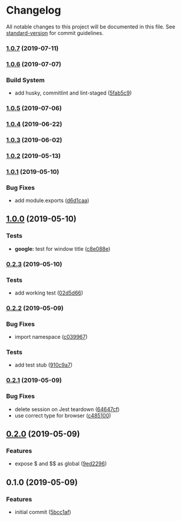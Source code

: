 # Changelog

All notable changes to this project will be documented in this file. See [standard-version](https://github.com/conventional-changelog/standard-version) for commit guidelines.

### [1.0.7](https://github.com/iiroj/jest-environment-webdriverio/compare/v1.0.6...v1.0.7) (2019-07-11)



### [1.0.6](https://github.com/iiroj/jest-environment-webdriverio/compare/v1.0.5...v1.0.6) (2019-07-07)


### Build System

* add husky, commitlint and lint-staged ([5fab5c9](https://github.com/iiroj/jest-environment-webdriverio/commit/5fab5c9))



### [1.0.5](https://github.com/iiroj/jest-environment-webdriverio/compare/v1.0.4...v1.0.5) (2019-07-06)



### [1.0.4](https://github.com/iiroj/jest-environment-webdriverio/compare/v1.0.3...v1.0.4) (2019-06-22)



### [1.0.3](https://github.com/iiroj/jest-environment-webdriverio/compare/v1.0.2...v1.0.3) (2019-06-02)



### [1.0.2](https://github.com/iiroj/jest-environment-webdriverio/compare/v1.0.1...v1.0.2) (2019-05-13)



### [1.0.1](https://github.com/iiroj/jest-environment-webdriverio/compare/v1.0.0...v1.0.1) (2019-05-10)


### Bug Fixes

* add module.exports ([d6d1caa](https://github.com/iiroj/jest-environment-webdriverio/commit/d6d1caa))



## [1.0.0](https://github.com/iiroj/jest-environment-webdriverio/compare/v0.2.3...v1.0.0) (2019-05-10)


### Tests

* **google:** test for window title ([c8e088e](https://github.com/iiroj/jest-environment-webdriverio/commit/c8e088e))



### [0.2.3](https://github.com/iiroj/jest-environment-webdriverio/compare/v0.2.2...v0.2.3) (2019-05-10)


### Tests

* add working test ([02d5d66](https://github.com/iiroj/jest-environment-webdriverio/commit/02d5d66))



### [0.2.2](https://github.com/iiroj/jest-environment-webdriverio/compare/v0.2.1...v0.2.2) (2019-05-09)


### Bug Fixes

* import namespace ([c039967](https://github.com/iiroj/jest-environment-webdriverio/commit/c039967))


### Tests

* add test stub ([910c9a7](https://github.com/iiroj/jest-environment-webdriverio/commit/910c9a7))



### [0.2.1](https://github.com/iiroj/jest-environment-webdriverio/compare/v0.2.0...v0.2.1) (2019-05-09)


### Bug Fixes

* delete session on Jest teardown ([64647cf](https://github.com/iiroj/jest-environment-webdriverio/commit/64647cf))
* use correct type for browser ([c485100](https://github.com/iiroj/jest-environment-webdriverio/commit/c485100))



## [0.2.0](https://github.com/iiroj/jest-environment-webdriverio/compare/v0.1.0...v0.2.0) (2019-05-09)


### Features

* expose $ and $$ as global ([9ed2296](https://github.com/iiroj/jest-environment-webdriverio/commit/9ed2296))



## 0.1.0 (2019-05-09)


### Features

* initial commit ([5bcc1af](https://github.com/iiroj/jest-environment-webdriverio/commit/5bcc1af))

